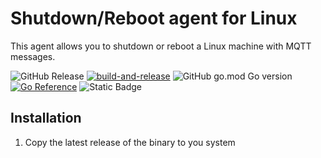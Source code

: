 # Shutdown/Reboot agent for Linux

This agent allows you to shutdown or reboot a Linux machine with MQTT messages.

![GitHub Release](https://img.shields.io/github/v/release/supcik/raspi-off)
[![build-and-release](https://github.com/supcik/raspi-off/actions/workflows/build-release.yml/badge.svg)](https://github.com/supcik/raspi-off/actions/workflows/build-release.yml)
![GitHub go.mod Go version](https://img.shields.io/github/go-mod/go-version/supcik/raspi-off)
[![Go Reference](https://pkg.go.dev/badge/github.com/supcik/raspi-off.svg)](https://pkg.go.dev/github.com/supcik/raspi-off)
![Static Badge](https://img.shields.io/badge/Made_in-Switzerland_%2B-DA291C)


## Installation

1. Copy the latest release of the binary to you system
